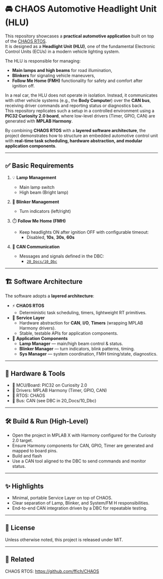 # 🚘 CHAOS Automotive Headlight Unit (HLU)

This repository showcases a **practical automotive application** built on top of the [CHAOS RTOS](https://github.com/ffich/CHAOS).  
It is designed as a **Headlight Unit (HLU)**, one of the fundamental Electronic Control Units (ECUs) in a modern vehicle lighting system.  

The HLU is responsible for managing:
- **Main lamps and high beams** for road illumination,
- **Blinkers** for signaling vehicle maneuvers,
- **Follow Me Home (FMH)** functionality for safety and comfort after ignition off.

In a real car, the HLU does not operate in isolation. Instead, it communicates with other vehicle systems (e.g., the **Body Computer**) over the **CAN bus**, receiving driver commands and reporting status or diagnostics back.  
This repository replicates such a setup in a controlled environment using a **PIC32 Curiosity 2.0 board**, where low-level drivers (Timer, GPIO, CAN) are generated with **MPLAB Harmony**.  

By combining **CHAOS RTOS** with a **layered software architecture**, the project demonstrates how to structure an embedded automotive control unit with **real-time task scheduling, hardware abstraction, and modular application components**.  

---

## ✅ Basic Requirements

1. 💡 **Lamp Management**
   - Main lamp switch
   - High beam (Bright lamp)

2. 🔁 **Blinker Management**
   - Turn indicators (left/right)

3. ⏱️ **Follow Me Home (FMH)**
   - Keep headlights ON after ignition OFF with configurable timeout:
     - Disabled, **10s**, **30s**, **60s**

4. 🚌 **CAN Communication**
   - Messages and signals defined in the DBC:
     - [`20_Docs/10_Dbc`](https://github.com/ffich/CHAOS_Automotive_HeadlightUnit/tree/main/20_Docs/10_Dbc)

---

## 🏗️ Software Architecture

The software adopts a **layered architecture**:

- ⚡ **CHAOS RTOS**
  - Deterministic task scheduling, timers, lightweight RT primitives.
- 🧰 **Service Layer**
  - Hardware abstraction for **CAN**, **I/O**, **Timers** (wrapping MPLAB Harmony drivers).
  - Stable, testable APIs for application components.
- 🧩 **Application Components**
  - **Lamp Manager** — main/high beam control & status.
  - **Blinker Manager** — turn indicators, blink patterns, timing.
  - **Sys Manager** — system coordination, FMH timing/state, diagnostics.

---

## 🧪 Hardware & Tools
- 🧠 MCU/Board: PIC32 on Curiosity 2.0
- 🧩 Drivers: MPLAB Harmony (Timer, GPIO, CAN)
- 🧵 RTOS: CHAOS
- 📡 Bus: CAN (see DBC in 20_Docs/10_Dbc)

---

## 🛠️ Build & Run (High-Level)

- Open the project in MPLAB X with Harmony configured for the Curiosity 2.0 target.
- Ensure Harmony components for CAN, GPIO, Timer are generated and mapped to board pins.
- Build and flash
- Use a CAN tool aligned to the DBC to send commands and monitor status.

---

## ✨ Highlights

- Minimal, portable Service Layer on top of CHAOS.
- Clear separation of Lamp, Blinker, and System/FM H responsibilities.
- End-to-end CAN integration driven by a DBC for repeatable testing.

---

## 📜 License
Unless otherwise noted, this project is released under MIT.

---

## 🔗 Related
CHAOS RTOS: https://github.com/ffich/CHAOS
